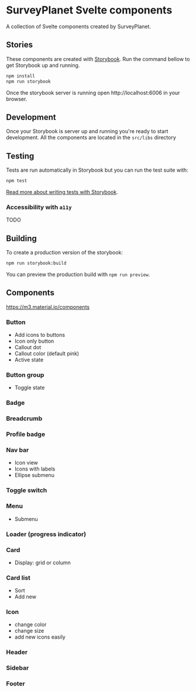 # SurveyPlanet Svelte components

A collection of Svelte components created by SurveyPlanet.

## Stories

These components are created with [Storybook](https://storybook.js.org/). Run the command bellow to get Storybook up and running.

```bash
npm install
npm run storybook
```

Once the storybook server is running open http://localhost:6006 in your browser.

## Development

Once your Storybook is server up and running you're ready to start development. All the components are located in the `src/libs` directory

## Testing

Tests are run automatically in Storybook but you can run the test suite with:

```bash
npm test
```

[Read more about writing tests with Storybook](https://storybook.js.org/docs/7.0/svelte/writing-tests/introduction).

### Accessibility with `a11y`

TODO

## Building

To create a production version of the storybook:

```bash
npm run storybook:build
```

You can preview the production build with `npm run preview`.

## Components

https://m3.material.io/components

### Button

-   Add icons to buttons
-   Icon only button
-   Callout dot
-   Callout color (default pink)
-   Active state

### Button group

-   Toggle state

### Badge

### Breadcrumb

### Profile badge

### Nav bar

-   Icon view
-   Icons with labels
-   Ellipse submenu

### Toggle switch

### Menu

-   Submenu

### Loader (progress indicator)

### Card

-   Display: grid or column

### Card list

-   Sort
-   Add new

### Icon

-   change color
-   change size
-   add new icons easily

### Header

### Sidebar

### Footer
